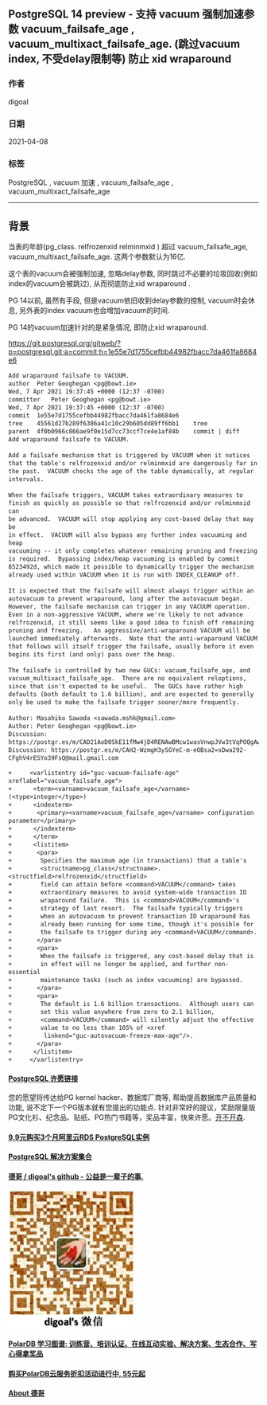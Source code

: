 ## PostgreSQL 14 preview - 支持 vacuum 强制加速参数 vacuum_failsafe_age , vacuum_multixact_failsafe_age. (跳过vacuum index, 不受delay限制等) 防止 xid wraparound   
          
### 作者          
digoal          
          
### 日期          
2021-04-08           
          
### 标签          
PostgreSQL , vacuum 加速 , vacuum_failsafe_age , vacuum_multixact_failsafe_age  
          
----          
          
## 背景        
  
当表的年龄(pg_class. relfrozenxid  relminmxid ) 超过 vacuum_failsafe_age,  vacuum_multixact_failsafe_age. 这两个参数默认为16亿.     
  
这个表的vacuum会被强制加速, 忽略delay参数, 同时跳过不必要的垃圾回收(例如index的vacuum会被跳过), 从而彻底防止xid wraparound .    
  
PG 14以前, 虽然有手段, 但是vacuum依旧收到delay参数的控制, vacuum时会休息, 另外表的index vacuum也会增加vacuum的时间.  
  
PG 14的vacuum加速针对的是紧急情况, 即防止xid wraparound.   
  
https://git.postgresql.org/gitweb/?p=postgresql.git;a=commit;h=1e55e7d1755cefbb44982fbacc7da461fa8684e6  
  
```  
Add wraparound failsafe to VACUUM.  
author	Peter Geoghegan <pg@bowt.ie>	  
Wed, 7 Apr 2021 19:37:45 +0000 (12:37 -0700)  
committer	Peter Geoghegan <pg@bowt.ie>	  
Wed, 7 Apr 2021 19:37:45 +0000 (12:37 -0700)  
commit	1e55e7d1755cefbb44982fbacc7da461fa8684e6  
tree	45561d27b289f6386a41c10c29b605dd89ff6bb1	tree  
parent	4f0b0966c866ae9f0e15d7cc73ccf7ce4e1af84b	commit | diff  
Add wraparound failsafe to VACUUM.  
  
Add a failsafe mechanism that is triggered by VACUUM when it notices  
that the table's relfrozenxid and/or relminmxid are dangerously far in  
the past.  VACUUM checks the age of the table dynamically, at regular  
intervals.  
  
When the failsafe triggers, VACUUM takes extraordinary measures to  
finish as quickly as possible so that relfrozenxid and/or relminmxid can  
be advanced.  VACUUM will stop applying any cost-based delay that may be  
in effect.  VACUUM will also bypass any further index vacuuming and heap  
vacuuming -- it only completes whatever remaining pruning and freezing  
is required.  Bypassing index/heap vacuuming is enabled by commit  
8523492d, which made it possible to dynamically trigger the mechanism  
already used within VACUUM when it is run with INDEX_CLEANUP off.  
  
It is expected that the failsafe will almost always trigger within an  
autovacuum to prevent wraparound, long after the autovacuum began.  
However, the failsafe mechanism can trigger in any VACUUM operation.  
Even in a non-aggressive VACUUM, where we're likely to not advance  
relfrozenxid, it still seems like a good idea to finish off remaining  
pruning and freezing.   An aggressive/anti-wraparound VACUUM will be  
launched immediately afterwards.  Note that the anti-wraparound VACUUM  
that follows will itself trigger the failsafe, usually before it even  
begins its first (and only) pass over the heap.  
  
The failsafe is controlled by two new GUCs: vacuum_failsafe_age, and  
vacuum_multixact_failsafe_age.  There are no equivalent reloptions,  
since that isn't expected to be useful.  The GUCs have rather high  
defaults (both default to 1.6 billion), and are expected to generally  
only be used to make the failsafe trigger sooner/more frequently.  
  
Author: Masahiko Sawada <sawada.mshk@gmail.com>  
Author: Peter Geoghegan <pg@bowt.ie>  
Discussion: https://postgr.es/m/CAD21AoD0SkE11fMw4jD4RENAwBMcw1wasVnwpJVw3tVqPOQgAw@mail.gmail.com  
Discussion: https://postgr.es/m/CAH2-WzmgH3ySGYeC-m-eOBsa2=sDwa292-CFghV4rESYo39FsQ@mail.gmail.com  
```  
  
  
```  
+     <varlistentry id="guc-vacuum-failsafe-age" xreflabel="vacuum_failsafe_age">  
+      <term><varname>vacuum_failsafe_age</varname> (<type>integer</type>)  
+      <indexterm>  
+       <primary><varname>vacuum_failsafe_age</varname> configuration parameter</primary>  
+      </indexterm>  
+      </term>  
+      <listitem>  
+       <para>  
+        Specifies the maximum age (in transactions) that a table's  
+        <structname>pg_class</structname>.<structfield>relfrozenxid</structfield>  
+        field can attain before <command>VACUUM</command> takes  
+        extraordinary measures to avoid system-wide transaction ID  
+        wraparound failure.  This is <command>VACUUM</command>'s  
+        strategy of last resort.  The failsafe typically triggers  
+        when an autovacuum to prevent transaction ID wraparound has  
+        already been running for some time, though it's possible for  
+        the failsafe to trigger during any <command>VACUUM</command>.  
+       </para>  
+       <para>  
+        When the failsafe is triggered, any cost-based delay that is  
+        in effect will no longer be applied, and further non-essential  
+        maintenance tasks (such as index vacuuming) are bypassed.  
+       </para>  
+       <para>  
+        The default is 1.6 billion transactions.  Although users can  
+        set this value anywhere from zero to 2.1 billion,  
+        <command>VACUUM</command> will silently adjust the effective  
+        value to no less than 105% of <xref  
+         linkend="guc-autovacuum-freeze-max-age"/>.  
+       </para>  
+      </listitem>  
+     </varlistentry>  
```  
  
  
#### [PostgreSQL 许愿链接](https://github.com/digoal/blog/issues/76 "269ac3d1c492e938c0191101c7238216")
您的愿望将传达给PG kernel hacker、数据库厂商等, 帮助提高数据库产品质量和功能, 说不定下一个PG版本就有您提出的功能点. 针对非常好的提议，奖励限量版PG文化衫、纪念品、贴纸、PG热门书籍等，奖品丰富，快来许愿。[开不开森](https://github.com/digoal/blog/issues/76 "269ac3d1c492e938c0191101c7238216").  
  
  
#### [9.9元购买3个月阿里云RDS PostgreSQL实例](https://www.aliyun.com/database/postgresqlactivity "57258f76c37864c6e6d23383d05714ea")
  
  
#### [PostgreSQL 解决方案集合](https://yq.aliyun.com/topic/118 "40cff096e9ed7122c512b35d8561d9c8")
  
  
#### [德哥 / digoal's github - 公益是一辈子的事.](https://github.com/digoal/blog/blob/master/README.md "22709685feb7cab07d30f30387f0a9ae")
  
  
![digoal's wechat](../pic/digoal_weixin.jpg "f7ad92eeba24523fd47a6e1a0e691b59")
  
  
#### [PolarDB 学习图谱: 训练营、培训认证、在线互动实验、解决方案、生态合作、写心得拿奖品](https://www.aliyun.com/database/openpolardb/activity "8642f60e04ed0c814bf9cb9677976bd4")
  
  
#### [购买PolarDB云服务折扣活动进行中, 55元起](https://www.aliyun.com/activity/new/polardb-yunparter?userCode=bsb3t4al "e0495c413bedacabb75ff1e880be465a")
  
  
#### [About 德哥](https://github.com/digoal/blog/blob/master/me/readme.md "a37735981e7704886ffd590565582dd0")
  
